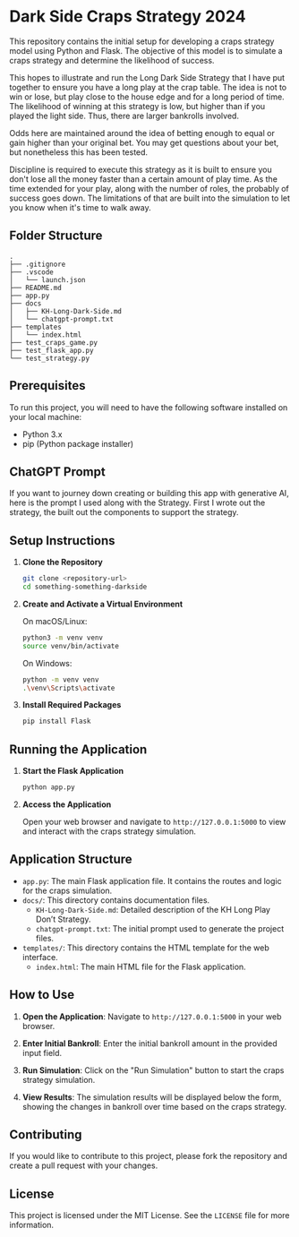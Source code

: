 
# Dark Side Craps Strategy 2024

This repository contains the initial setup for developing a craps strategy model using Python and Flask. The objective of this model is to simulate a craps strategy and determine the likelihood of success.

This hopes to illustrate and run the Long Dark Side Strategy that I have put together to ensure you have a long play at the crap table. The idea is not to win or lose, but play close to the house edge and for a long period of time. The likelihood of winning at this strategy is low, but higher than if you played the light side. Thus, there are larger bankrolls involved.

Odds here are maintained around the idea of betting enough to equal or gain higher than your original bet. You may get questions about your bet, but nonetheless this has been tested.

Discipline is required to execute this strategy as it is built to ensure you don't lose all the money faster than a certain amount of play time. As the time extended for your play, along with the number of roles, the probably of success goes down. The limitations of that are built into the simulation to let you know when it's time to walk away.

## Folder Structure

```
.
├── .gitignore
├── .vscode
│   └── launch.json
├── README.md
├── app.py
├── docs
│   ├── KH-Long-Dark-Side.md
│   └── chatgpt-prompt.txt
├── templates
│   └── index.html
├── test_craps_game.py
├── test_flask_app.py
└── test_strategy.py
```

## Prerequisites

To run this project, you will need to have the following software installed on your local machine:

- Python 3.x
- pip (Python package installer)

## ChatGPT Prompt

If you want to journey down creating or building this app with generative AI, here is the prompt I used along with the Strategy. First I wrote out the strategy, the built out the components to support the strategy.

## Setup Instructions

1. **Clone the Repository**

   ```bash
   git clone <repository-url>
   cd something-something-darkside
   ```

2. **Create and Activate a Virtual Environment**

   On macOS/Linux:
   ```bash
   python3 -m venv venv
   source venv/bin/activate
   ```

   On Windows:
   ```bash
   python -m venv venv
   .\venv\Scripts\activate
   ```

3. **Install Required Packages**

   ```bash
   pip install Flask
   ```

## Running the Application

1. **Start the Flask Application**

   ```bash
   python app.py
   ```

2. **Access the Application**

   Open your web browser and navigate to `http://127.0.0.1:5000` to view and interact with the craps strategy simulation.

## Application Structure

- `app.py`: The main Flask application file. It contains the routes and logic for the craps simulation.
- `docs/`: This directory contains documentation files.
  - `KH-Long-Dark-Side.md`: Detailed description of the KH Long Play Don’t Strategy.
  - `chatgpt-prompt.txt`: The initial prompt used to generate the project files.
- `templates/`: This directory contains the HTML template for the web interface.
  - `index.html`: The main HTML file for the Flask application.

## How to Use

1. **Open the Application**:
   Navigate to `http://127.0.0.1:5000` in your web browser.

2. **Enter Initial Bankroll**:
   Enter the initial bankroll amount in the provided input field.

3. **Run Simulation**:
   Click on the "Run Simulation" button to start the craps strategy simulation.

4. **View Results**:
   The simulation results will be displayed below the form, showing the changes in bankroll over time based on the craps strategy.

## Contributing

If you would like to contribute to this project, please fork the repository and create a pull request with your changes.

## License

This project is licensed under the MIT License. See the `LICENSE` file for more information.
